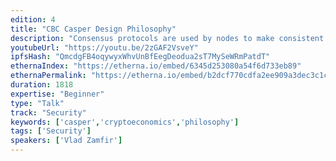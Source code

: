 ```yaml
---
edition: 4
title: "CBC Casper Design Philosophy"
description: "Consensus protocols are used by nodes to make consistent decisions in a distributed network. However, consensus protocols for public blockchains should satisfy other requirements, by virtue of the protocol being open. For example, they need to be incentivized, in that people will be incentivized to run consensus forming nodes in the first place, and in that following the protocol should be an equilibrium for consensus forming nodes.The CBC Casper family of consensus protocols has been designed to fit design criteria necessary for secure public blockchains. In this talk, we will explore the design goals and methodology used in CBC Casper research: economically motivated properties of the consensus protocol, the correct-by-construction approach to protocol specification, and the resulting rapid iteration."
youtubeUrl: "https://youtu.be/2zGAF2VsveY"
ipfsHash: "QmcdgFB4oqywyxWhvUnBfEegDeodua2sT7MySeWRmPatdT"
ethernaIndex: "https://etherna.io/embed/6345d253080a54f6d733eb89"
ethernaPermalink: "https://etherna.io/embed/b2dcf770cdfa2ee909a3dec3c1cb891f73b2c2531bd6999d9af62ef39dd5b2fe"
duration: 1818
expertise: "Beginner"
type: "Talk"
track: "Security"
keywords: ['casper','cryptoeconomics','philosophy']
tags: ['Security']
speakers: ['Vlad Zamfir']
---
```

